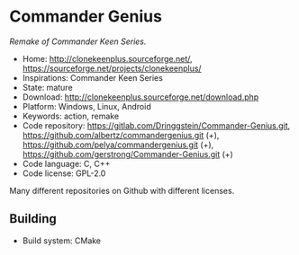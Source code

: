 # Commander Genius

_Remake of Commander Keen Series._

- Home: http://clonekeenplus.sourceforge.net/, https://sourceforge.net/projects/clonekeenplus/
- Inspirations: Commander Keen Series
- State: mature
- Download: http://clonekeenplus.sourceforge.net/download.php
- Platform: Windows, Linux, Android
- Keywords: action, remake
- Code repository: https://gitlab.com/Dringgstein/Commander-Genius.git, https://github.com/albertz/commandergenius.git (+), https://github.com/pelya/commandergenius.git (+), https://github.com/gerstrong/Commander-Genius.git (+)
- Code language: C, C++
- Code license: GPL-2.0

Many different repositories on Github with different licenses.

## Building

- Build system: CMake
